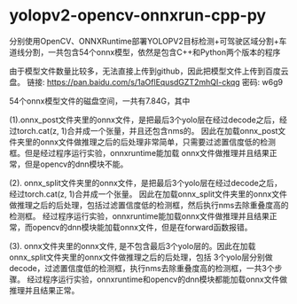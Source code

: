 # yolopv2-opencv-onnxrun-cpp-py
分别使用OpenCV、ONNXRuntime部署YOLOPV2目标检测+可驾驶区域分割+车道线分割，一共包含54个onnx模型，依然是包含C++和Python两个版本的程序

由于模型文件数量比较多，无法直接上传到github，因此把模型文件上传到百度云盘。
链接: https://pan.baidu.com/s/1aOflEqusdGZT2mhQI-ckqg  密码: w6g9

54个onnx模型文件的磁盘空间，一共有7.84G，其中



(1).onnx_post文件夹里的onnx文件，是把最后3个yolo层在经过decode之后，经过torch.cat(z, 1)合并成一个张量，并且还包含nms的。
因此在加载onnx_post文件夹里的onnx文件做推理之后的后处理非常简单，只需要过滤置信度低的检测框。但是经过程序运行实验，onnxruntime能加载
onnx文件做推理并且结果正常，但是opencv的dnn模块不能。

(2). onnx_split文件夹里的onnx文件，是把最后3个yolo层在经过decode之后，经过torch.cat(z, 1)合并成一个张量。
因此在加载onnx_split文件夹里的onnx文件做推理之后的后处理，包括过滤置信度低的检测框，然后执行nms去除重叠度高的检测框。
经过程序运行实验，onnxruntime能加载onnx文件做推理并且结果正常，而opencv的dnn模块能加载onnx文件，但是在forward函数报错。

(3). onnx文件夹里的onnx文件, 是不包含最后3个yolo层的。因此在加载onnx_split文件夹里的onnx文件做推理之后的后处理，包括
3个yolo层分别做decode，过滤置信度低的检测框，执行nms去除重叠度高的检测框，一共3个步骤。
经过程序运行实验，onnxruntime和opencv的dnn模块都能加载onnx文件做推理并且结果正常。
